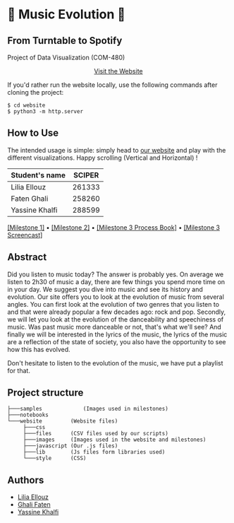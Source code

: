 # 🎵 Music Evolution 🎷
## From Turntable to Spotify
Project of Data Visualization (COM-480)

<p align="center">
     <a href="https://com-480-data-visualization.github.io/data-visualization-project-2021-fly/website/">Visit the Website</a>
</p>

If you'd rather run the website locally, use the following commands after cloning the project: 
```
$ cd website
$ python3 -m http.server
```
## How to Use
The intended usage is simple: simply head to <a href="https://com-480-data-visualization.github.io/data-visualization-project-2021-fly/website/">our website</a> and play with the different visualizations. Happy scrolling (Vertical and Horizontal) !

| Student's name | SCIPER |
| -------------- | ------ |
| Lilia Ellouz | 261333|
| Faten Ghali | 258260|
| Yassine Khalfi | 288599|

[\[Milestone 1\]](https://github.com/com-480-data-visualization/data-visualization-project-2021-fly/blob/master/Milestone_1.md) • [\[Milestone 2\]](https://github.com/com-480-data-visualization/data-visualization-project-2021-fly/blob/master/Milestone_2.md) • [\[Milestone 3 Process Book\]](https://github.com/com-480-data-visualization/data-visualization-project-2021-fly/blob/master/Process_book.pdf) • [\[Milestone 3 Screencast\]](https://www.youtube.com/watch?v=dvksduPX9GI)

## Abstract
Did you listen to music today? The answer is probably yes. On average we listen to 2h30 of music a day, there are few things you spend more time on in your day. We suggest you dive into music and see its history and evolution. Our site offers you to look at the evolution of music from several angles. You can first look at the evolution of two genres that you listen to and that were already popular a few decades ago: rock and pop. Secondly, we will let you look at the evolution of the danceability and speechiness of music. Was past music more danceable or not, that's what we'll see? And finally we will be interested in the lyrics of the music, the lyrics of the music are a reflection of the state of society, you also have the opportunity to see how this has evolved.  

Don't hesitate to listen to the evolution of the music, we have put a playlist for that. 

## Project structure
```       
├───samples             (Images used in milestones)
├───notebooks           
└───website         (Website files)
     ├───css       
     ├───files      (CSV files used by our scripts)
     ├───images     (Images used in the website and milestones)
     ├───javascript (Our .js files)
     ├───lib        (Js files form libraries used)
     └───style      (CSS)

```


##  Authors

 - [Lilia Ellouz](https://github.com/liliaellouz)
 - [Ghali Faten](https://github.com/ghalifaten)
 - [Yassine Khalfi](https://github.com/YassineKhalfi)
